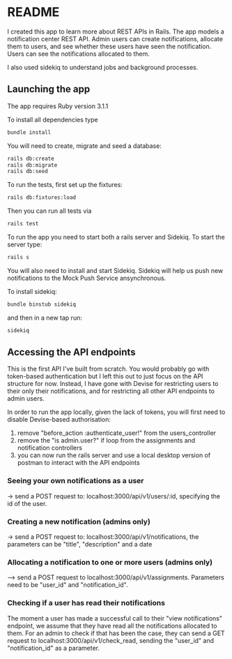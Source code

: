 # README

I created this app to learn more about REST APIs in Rails. The app models a notification center REST API. Admin users can create notifications, allocate them to users, and see whether these users have seen the notification. Users can see the notifications allocated to them.

I also used sidekiq to understand jobs and background processes.

## Launching the app 

The app requires Ruby version 3.1.1

To install all dependencies type

```bash
bundle install 
```

You will need to create, migrate and seed a database:

```bash
rails db:create
rails db:migrate
rails db:seed
```

To run the tests, first set up the fixtures:

```bash
rails db:fixtures:load
```

Then you can run all tests via

```bash
rails test
```
To run the app you need to start both a rails server and Sidekiq. To start the server type: 

```bash
rails s
```

You will also need to install and start Sidekiq. Sidekiq will help us push new notifications to the Mock Push Service ansynchronous. 

To install sidekiq:

```bash
bundle binstub sidekiq
```

and then in a new tap run:

```bash
sidekiq
```

## Accessing the API endpoints

This is the first API I've built from scratch. You would probably go with token-based authentication but I left this out to just focus on the API structure for now. Instead, I have gone with Devise for restricting users to their only their notifications, and for restricting all other API endpoints to admin users. 

In order to run the app locally, given the lack of tokens, you will first need to disable Devise-based authorisation:
1) remove "before_action :authenticate_user!" from the users_controller
2) remove the "is admin.user?" if loop from the assignments and notification controllers
3) you can now run the rails server and use a local desktop version of postman to interact with the API endpoints

### Seeing your own notifications as a user

-> send a POST request to: localhost:3000/api/v1/users/:id, specifying the id of the user. 

### Creating a new notification (admins only)

-> send a POST request to: localhost:3000/api/v1/notifications, the parameters can be "title", "description" and a date

### Allocating a notification to one or more users (admins only)

--> send a POST request to localhost:3000/api/v1/assignments. Parameters need to be "user_id" and "notification_id". 

### Checking if a user has read their notifications
The moment a user has made a successful call to their "view notifications" endpoint, we assume that they have read all the notifications allocated to them. For an admin to check if that has been the case, they can send a GET request to localhost:3000/api/v1/check_read, sending the "user_id" and "notification_id" as a parameter.





